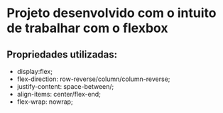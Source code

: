 # Projeto desenvolvido com o intuito de trabalhar com o flexbox
## Propriedades utilizadas:
- display:flex;
- flex-direction: row-reverse/column/column-reverse;
- justify-content: space-between/;
- align-items: center/flex-end;
- flex-wrap: nowrap;
